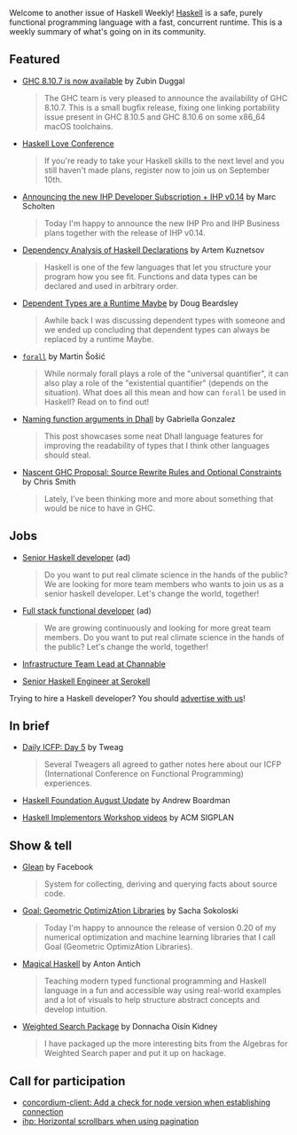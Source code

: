 Welcome to another issue of Haskell Weekly!
[Haskell](https://www.haskell.org) is a safe, purely functional programming language with a fast, concurrent runtime.
This is a weekly summary of what's going on in its community.

## Featured

-   [GHC 8.10.7 is now available](https://www.haskell.org/ghc/blog/20210827-ghc-8.10.7-released.html) by Zubin Duggal
    > The GHC team is very pleased to announce the availability of GHC 8.10.7. This is a small bugfix release, fixing one linking portability issue present in GHC 8.10.5 and GHC 8.10.6 on some x86_64 macOS toolchains.

<!-- 2021-08-26 through 2021-09-09 -->
-   [Haskell Love Conference](https://haskell.love)
    > If you're ready to take your Haskell skills to the next level and you still haven't made plans, register now to join us on September 10th.

-   [Announcing the new IHP Developer Subscription + IHP v0.14](https://ihp.digitallyinduced.com/blog/6392ad84-e96a-46ce-9ab5-1d9523d48b23-announcing-the-new-ihp-developer-subscription-ihp-v0-14) by Marc Scholten
    > Today I'm happy to announce the new IHP Pro and IHP Business plans together with the release of IHP v0.14.

-   [Dependency Analysis of Haskell Declarations](https://serokell.io/blog/dependency-analysis-haskell) by Artem Kuznetsov
    > Haskell is one of the few languages that let you structure your program how you see fit. Functions and data types can be declared and used in arbitrary order.

-   [Dependent Types are a Runtime Maybe](https://softwaresimply.blogspot.com/2021/08/dependent-types-are-runtime-maybe.html) by Doug Beardsley
    > Awhile back I was discussing dependent types with someone and we ended up concluding that dependent types can always be replaced by a runtime Maybe.

-   [`forall`](https://github.com/wasp-lang/haskell-handbook/blob/c642dd2e51d7d7612526156b20e75a3ba4ab9f1a/forall.md) by Martin Šošić
    > While normaly forall plays a role of the "universal quantifier", it can also play a role of the "existential quantifier" (depends on the situation). What does all this mean and how can `forall` be used in Haskell? Read on to find out!

-   [Naming function arguments in Dhall](https://www.haskellforall.com/2021/08/naming-function-arguments-in-dhall.html) by Gabriella Gonzalez
    > This post showcases some neat Dhall language features for improving the readability of types that I think other languages should steal.

-   [Nascent GHC Proposal: Source Rewrite Rules and Optional Constraints](https://cdsmithus.medium.com/nascent-ghc-proposal-source-rewrite-rules-and-optional-constraints-810a2f6051eb) by Chris Smith
    > Lately, I've been thinking more and more about something that would be nice to have in GHC.

## Jobs

<!-- 2021-08-19 through 2021-10-07 -->
-   [Senior Haskell developer](https://careers.carboncloud.com/jobs/1293869-senior-haskell-developer) (ad)
    > Do you want to put real climate science in the hands of the public? We are looking for more team members who wants to join us as a senior haskell developer. Let's change the world, together!

<!-- 2021-08-19 through 2021-10-07 -->
-   [Full stack functional developer](https://careers.carboncloud.com/jobs/935115-on-site-developer-functional-programming) (ad)
    > We are growing continuously and looking for more great team members. Do you want to put real climate science in the hands of the public? Let's change the world, together!

-   [Infrastructure Team Lead at Channable](https://jobs.channable.com/o/infrastructure-team-lead-haskell)

-   [Senior Haskell Engineer at Serokell](https://serokell.io/blog/hiring-senior-haskell-engineer)

Trying to hire a Haskell developer?
You should [advertise with us](https://haskellweekly.news/advertising.html)!

## In brief

-   [Daily ICFP: Day 5](https://www.tweag.io/blog/2021-08-30-icfp5/) by Tweag
    > Several Tweagers all agreed to gather notes here about our ICFP (International Conference on Functional Programming) experiences.

-   [Haskell Foundation August Update](https://discourse.haskell.org/t/haskell-foundation-august-update/3006?u=taylorfausak) by Andrew Boardman

-   [Haskell Implementors Workshop videos](https://www.youtube.com/playlist?list=PLyrlk8Xaylp6_QTmXGuRe3lShaRGaMtgc) by ACM SIGPLAN

## Show & tell

-   [Glean](https://glean.software) by Facebook
    > System for collecting, deriving and querying facts about source code.

-   [Goal: Geometric OptimizAtion Libraries](https://np.reddit.com/r/haskell/comments/pf5fuw/ann_goal_geometric_optimization_libraries/) by Sacha Sokoloski
    > Today I'm happy to announce the release of version 0.20 of my numerical optimization and machine learning libraries that I call Goal (Geometric OptimizAtion Libraries).

-   [Magical Haskell](https://leanpub.com/magicalhaskell) by Anton Antich
    > Teaching modern typed functional programming and Haskell language in a fun and accessible way using real-world examples and a lot of visuals to help structure abstract concepts and develop intuition.

-   [Weighted Search Package](https://doisinkidney.com/posts/2021-08-29-weighted-search-package.html) by Donnacha Oisín Kidney
    > I have packaged up the more interesting bits from the Algebras for Weighted Search paper and put it up on hackage.

## Call for participation

-   [concordium-client: Add a check for node version when establishing connection](https://github.com/Concordium/concordium-client/issues/59)
-   [ihp: Horizontal scrollbars when using pagination](https://github.com/digitallyinduced/ihp/issues/1071)
